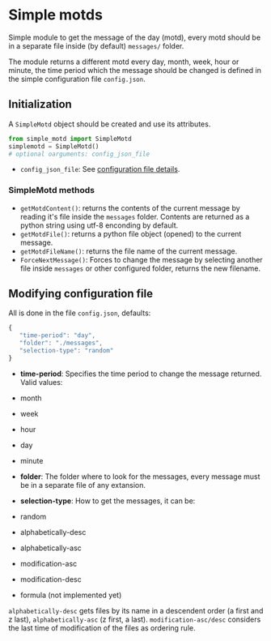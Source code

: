 # Simple motds

Simple module to get the message of the day (motd), every motd should be in a separate file inside (by default) `messages/` folder.

The module returns a different motd every day, month, week, hour or minute, the time period which the message should be changed is defined in the simple configuration file `config.json`.

## Initialization

A `SimpleMotd` object should be created and use its attributes.

```python
from simple_motd import SimpleMotd
simplemotd = SimpleMotd()
# optional oarguments: config_json_file
```

* `config_json_file`: See [configuration file details](#modifying-configuration-file).

### SimpleMotd methods

* `getMotdContent()`: returns the contents of the current message by reading it's file inside the `messages` folder. Contents are returned as a python string using utf-8 enconding by default.
* `getMotdFile()`: returns a python file object (opened) to the current message.
* `getMotdFileName()`: returns the file name of the current message.
* `ForceNextMessage()`: Forces to change the message by selecting another file inside `messages` or other configured folder, returns the new filename.

## Modifying configuration file

All is done in the file `config.json`, defaults:

```javascript
{
   "time-period": "day",
   "folder": "./messages",
   "selection-type": "random"
}
```
* **time-period**: Specifies the time period to change the message returned. Valid values:
 * month
 * week
 * hour
 * day
 * minute
 
* **folder**: The folder where to look for the messages, every message must be in a separate file of any extansion.
 
* **selection-type**: How to get the messages, it can be:
 * random
 * alphabetically-desc
 * alphabetically-asc
 * modification-asc
 * modification-desc
 * formula <numeric formula> (not implemented yet)

`alphabetically-desc` gets files by its name in a descendent order (a first and z last), `alphabetically-asc` (z first, a last). `modification-asc/desc` considers the last time of modification of the files as ordering rule.


